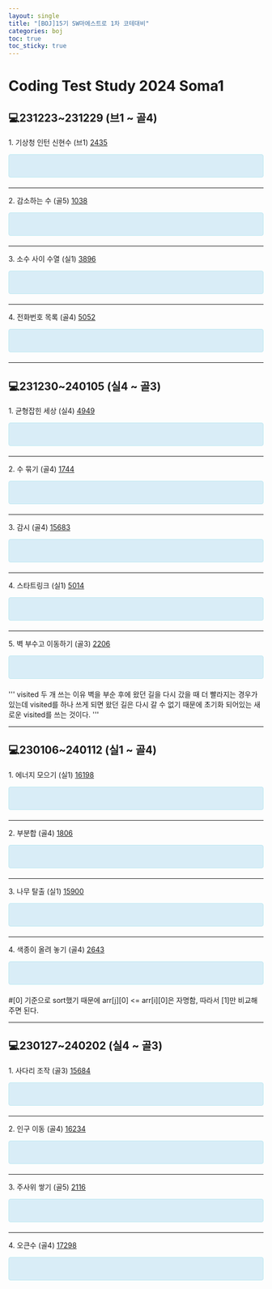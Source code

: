 ```yaml
---
layout: single
title: "[BOJ]15기 SW마에스트로 1차 코테대비"
categories: boj
toc: true
toc_sticky: true
---
```


# Coding Test Study 2024 Soma1

## 💻231223~231229 (브1 ~ 골4)

1\. 기상청 인턴 신현수 (브1)
[2435](https://www.acmicpc.net/problem/2435)

<div style="padding: 15px; border: 1px solid transparent; border-color: transparent; margin-bottom: 20px; border-radius: 4px; color: #31708f; background-color: #d9edf7; border-color: #bce8f1;">
  <p>
  <b></b>
  </p>
</div>

<script src="https://gist.github.com/chlwlstlf/aba79cb4270cf6d9fb0f6f03709a7de9.js"></script>

---

2\. 감소하는 수 (골5)
[1038](https://www.acmicpc.net/problem/1038)

<div style="padding: 15px; border: 1px solid transparent; border-color: transparent; margin-bottom: 20px; border-radius: 4px; color: #31708f; background-color: #d9edf7; border-color: #bce8f1;">
  <p>
  <b></b>
  </p>
</div>

<script src="https://gist.github.com/chlwlstlf/2a58e173a3e1d44551111fb2613fd988.js"></script>

---

3\. 소수 사이 수열 (실1)
[3896](https://www.acmicpc.net/problem/3896)

<div style="padding: 15px; border: 1px solid transparent; border-color: transparent; margin-bottom: 20px; border-radius: 4px; color: #31708f; background-color: #d9edf7; border-color: #bce8f1;">
  <p>
  <b></b>
  </p>
</div>

<script src="https://gist.github.com/chlwlstlf/bc78ff2b0914e6ee0bbb36cccc7b34ee.js"></script>

---

4\. 전화번호 목록 (골4)
[5052](https://www.acmicpc.net/problem/5052)

<div style="padding: 15px; border: 1px solid transparent; border-color: transparent; margin-bottom: 20px; border-radius: 4px; color: #31708f; background-color: #d9edf7; border-color: #bce8f1;">
  <p>
  <b></b>
  </p>
</div>

<script src="https://gist.github.com/chlwlstlf/38fd72c9fe343d81f10d50cac18480ca.js"></script>

---

## 💻231230~240105 (실4 ~ 골3)

1\. 균형잡힌 세상 (실4)
[4949](https://www.acmicpc.net/problem/4949)

<div style="padding: 15px; border: 1px solid transparent; border-color: transparent; margin-bottom: 20px; border-radius: 4px; color: #31708f; background-color: #d9edf7; border-color: #bce8f1;">
  <p>
  <b></b>
  </p>
</div>

<script src="https://gist.github.com/chlwlstlf/e19507e4150bf3d2680bb52371fe36a0.js"></script>

---

2\. 수 묶기 (골4)
[1744](https://www.acmicpc.net/problem/1744)

<div style="padding: 15px; border: 1px solid transparent; border-color: transparent; margin-bottom: 20px; border-radius: 4px; color: #31708f; background-color: #d9edf7; border-color: #bce8f1;">
  <p>
  <b></b>
  </p>
</div>

<script src="https://gist.github.com/chlwlstlf/b35848791f1d3dd50c97d85dfe290512.js"></script>

---

3\. 감시 (골4)
[15683](https://www.acmicpc.net/problem/15683)

<div style="padding: 15px; border: 1px solid transparent; border-color: transparent; margin-bottom: 20px; border-radius: 4px; color: #31708f; background-color: #d9edf7; border-color: #bce8f1;">
  <p>
  <b></b>
  </p>
</div>

<script src="https://gist.github.com/chlwlstlf/b6b35b8f6fc11c6eeeedc52a7af8dc70.js"></script>

---

4\. 스타트링크 (실1)
[5014](https://www.acmicpc.net/problem/5014)

<div style="padding: 15px; border: 1px solid transparent; border-color: transparent; margin-bottom: 20px; border-radius: 4px; color: #31708f; background-color: #d9edf7; border-color: #bce8f1;">
  <p>
  <b></b>
  </p>
</div>

<script src="https://gist.github.com/chlwlstlf/8fd0beec803fcb3c7dd04f95478e7536.js"></script>

---

5\. 벽 부수고 이동하기 (골3)
[2206](https://www.acmicpc.net/problem/2206)

<div style="padding: 15px; border: 1px solid transparent; border-color: transparent; margin-bottom: 20px; border-radius: 4px; color: #31708f; background-color: #d9edf7; border-color: #bce8f1;">
  <p>
  <b></b>
  </p>
</div>

<script src="https://gist.github.com/chlwlstlf/da3cc8cce99577c5385254d81d8aaa93.js"></script>

'''
visited 두 개 쓰는 이유
벽을 부순 후에 왔던 길을 다시 갔을 때 더 빨라지는 경우가 있는데
visited를 하나 쓰게 되면 왔던 길은 다시 갈 수 없기 때문에
초기화 되어있는 새로운 visited를 쓰는 것이다.
'''

---

## 💻230106~240112 (실1 ~ 골4)

1\. 에너지 모으기 (실1)
[16198](https://www.acmicpc.net/problem/16198)

<div style="padding: 15px; border: 1px solid transparent; border-color: transparent; margin-bottom: 20px; border-radius: 4px; color: #31708f; background-color: #d9edf7; border-color: #bce8f1;">
  <p>
  <b></b>
  </p>
</div>

<script src="https://gist.github.com/chlwlstlf/2bede182e894afe410a3a91151de3683.js"></script>

---

2\. 부분합 (골4)
[1806](https://www.acmicpc.net/problem/1806)

<div style="padding: 15px; border: 1px solid transparent; border-color: transparent; margin-bottom: 20px; border-radius: 4px; color: #31708f; background-color: #d9edf7; border-color: #bce8f1;">
  <p>
  <b></b>
  </p>
</div>

<script src="https://gist.github.com/chlwlstlf/32aa5320c34cc8962cbb085becd93acd.js"></script>

---

3\. 나무 탈출 (실1)
[15900](https://www.acmicpc.net/problem/15900)

<div style="padding: 15px; border: 1px solid transparent; border-color: transparent; margin-bottom: 20px; border-radius: 4px; color: #31708f; background-color: #d9edf7; border-color: #bce8f1;">
  <p>
  <b></b>
  </p>
</div>

<script src="https://gist.github.com/chlwlstlf/be25051f74218e374bcc1f3943dd7e28.js"></script>

---

4\. 색종이 올려 놓기 (골4)
[2643](https://www.acmicpc.net/problem/2643)

<div style="padding: 15px; border: 1px solid transparent; border-color: transparent; margin-bottom: 20px; border-radius: 4px; color: #31708f; background-color: #d9edf7; border-color: #bce8f1;">
  <p>
  <b></b>
  </p>
</div>

<script src="https://gist.github.com/chlwlstlf/63d490aefbab78f1bf960d3df1415836.js"></script>

#[0] 기준으로 sort했기 때문에 arr[j][0] <= arr[i][0]은 자명함, 따라서 [1]만 비교해주면 된다.

---

## 💻230127~240202 (실4 ~ 골3)

1\. 사다리 조작 (골3)
[15684](https://www.acmicpc.net/problem/15684)

<div style="padding: 15px; border: 1px solid transparent; border-color: transparent; margin-bottom: 20px; border-radius: 4px; color: #31708f; background-color: #d9edf7; border-color: #bce8f1;">
  <p>
  <b></b>
  </p>
</div>

<script src="https://gist.github.com/chlwlstlf/4e6ccb8e44e38ac3a9db7aee150e57c5.js"></script>

---

2\. 인구 이동 (골4)
[16234](https://www.acmicpc.net/problem/16234)

<div style="padding: 15px; border: 1px solid transparent; border-color: transparent; margin-bottom: 20px; border-radius: 4px; color: #31708f; background-color: #d9edf7; border-color: #bce8f1;">
  <p>
  <b></b>
  </p>
</div>

<script src="https://gist.github.com/chlwlstlf/be379ca3e1b561475365fdd632f3dc09.js"></script>

---

3\. 주사위 쌓기 (골5)
[2116](https://www.acmicpc.net/problem/2116)

<div style="padding: 15px; border: 1px solid transparent; border-color: transparent; margin-bottom: 20px; border-radius: 4px; color: #31708f; background-color: #d9edf7; border-color: #bce8f1;">
  <p>
  <b></b>
  </p>
</div>

<script src="https://gist.github.com/chlwlstlf/bb46da938e437faddd0ead475ac4337a.js"></script>

---

4\. 오큰수 (골4)
[17298](https://www.acmicpc.net/problem/17298)

<div style="padding: 15px; border: 1px solid transparent; border-color: transparent; margin-bottom: 20px; border-radius: 4px; color: #31708f; background-color: #d9edf7; border-color: #bce8f1;">
  <p>
  <b></b>
  </p>
</div>

<script src="https://gist.github.com/chlwlstlf/b3e977fdb735c1e4f8414b9d27e0f0fb.js"></script>
